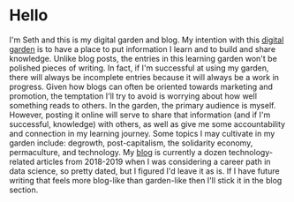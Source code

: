 # Hello
I'm Seth and this is my digital garden and blog. My intention with this [digital garden](https://lyz-code.github.io/blue-book/digital_garden/) is to have a place to put information I learn and to build and share knowledge. Unlike blog posts, the entries in this learning garden won't be polished pieces of writing. In fact, if I'm successful at using my garden, there will always be incomplete entries because it will always be a work in progress. Given how blogs can often be oriented towards marketing and promotion, the temptation I'll try to avoid is worrying about how well something reads to others. In the garden, the primary audience is myself. However, posting it online will serve to share that information (and if I'm successful, knowledge) with others, as well as give me some accountability and connection in my learning journey.
Some topics I may cultivate in my garden include: degrowth, post-capitalism, the solidarity economy, permaculture, and technology.
My [blog](/blog) is currently a dozen technology-related articles from 2018-2019 when I was considering a career path in data science, so pretty dated, but I figured I'd leave it as is. If I have future writing that feels more blog-like than garden-like then I'll stick it in the blog section.
